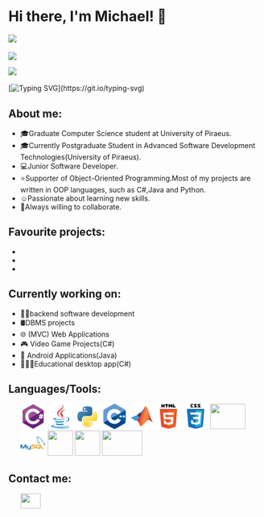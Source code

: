 <h1> Hi there, I'm Michael! 👋 </h1>

   <img src="https://github-readme-stats-sigma-five.vercel.app/api?username=michalis-vslk&&show_icons=true&title_color=FF9933&icon_color=FF5833&text_color=F6FF33&bg_color=053847" width=360 >
   <p><img align="center" src="https://github-readme-streak-stats.herokuapp.com/?user=michalis-vslk&" /></p>

<p align="left"> <img src="https://komarev.com/ghpvc/?username=michalis-vslk&label=Profile%20views&color=0e75b6&style=flat" /> </p>

[![Typing SVG](https://readme-typing-svg.demolab.com/?lines=Welcome+to+my+profile!;Check+out+my+doings;Always+willing+to+collaborate!)](https://git.io/typing-svg) 

<h2> <strong> About me: </strong> </h2>
<ul>
<li>🎓Graduate Computer Science student at University of Piraeus.</li>
<li>🎓Currently Postgraduate Student in Advanced Software Development Technologies(University of Piraeus).</li>
<li>💻Junior Software Developer.</li>
<li>⭐Supporter of Object-Oriented Programming.Most of my projects are written in OOP languages, such as C#,Java and Python.</li>
<li>☺Passionate about learning new skills.</li>
<li>🤝Always willing to collaborate.</li>
</ul>

<h2> <strong> Favourite projects: </strong> </h2>
<ul>
<li></li>
<li></li>
<li></li>
</ul>

<h2> <strong> Currently working on: </strong> </h2>
<ul>
<li>👨‍💻backend software development</li>
<li>🛢️DBMS projects</li>
<li>🌐 (MVC) Web Applications</li>
<li>🎮 Video Game Projects(C#)</li>
<li>📱 Android Applications(Java)</li>
<li>👩🏾‍🏫Educational desktop app(C#)</li>
</ul>

<h2> <strong> Languages/Tools: </strong> </h2>
<ul>
<a href="https://learn.microsoft.com/en-us/dotnet/csharp/"><img src="https://raw.githubusercontent.com/devicons/devicon/master/icons/csharp/csharp-original.svg" widht=50 height=50></a> <a href="https://www.java.com/en/"><img src="https://raw.githubusercontent.com/devicons/devicon/master/icons/java/java-original.svg" widht=50 height=50></a> <a href="https://www.python.org/"><img src="https://raw.githubusercontent.com/devicons/devicon/master/icons/python/python-original.svg" widht=50 height=50></a> <a href="https://www.w3schools.com/cpp/"><img src="https://raw.githubusercontent.com/devicons/devicon/master/icons/cplusplus/cplusplus-original.svg" width=50 height=50></a> <a href=https://www.mathworks.com/products/matlab.html"><img src="https://raw.githubusercontent.com/devicons/devicon/master/icons/matlab/matlab-original.svg" width=50 height=50></a>
<a href="https://www.w3.org/html/"><img src="https://raw.githubusercontent.com/devicons/devicon/master/icons/html5/html5-original-wordmark.svg" width=50 height=50></a>
<a href="https://www.w3schools.com/css/"><img src="https://raw.githubusercontent.com/devicons/devicon/master/icons/css3/css3-original-wordmark.svg" width=50 height=50></a>
<a href="https://www.w3schools.com/sql/"><img src="https://i0.wp.com/learn.onemonth.com/wp-content/uploads/2019/07/image2-1.png?fit=600%2C315&ssl=1" width=70 height=50></a>
<a href="https://www.mysql.com/"><img src="https://raw.githubusercontent.com/devicons/devicon/master/icons/mysql/mysql-original-wordmark.svg" width=50 height=50></a>
<a href="https://en.wikipedia.org/wiki/Microsoft_SQL_Server"><img src="https://upload.wikimedia.org/wikipedia/de/thumb/8/8c/Microsoft_SQL_Server_Logo.svg/1200px-Microsoft_SQL_Server_Logo.svg.png" width=50 height=50></a>
<a href="https://www.postgresql.org/"><img src="https://encrypted-tbn0.gstatic.com/images?q=tbn:ANd9GcTt-griQ0CskJ9dC5NwUhXghZgW-balDqCeCqIgI-WTwQ&s" width=50 height=50></a>
<a href="https://sqlite.org/index.html"><img src="https://encrypted-tbn0.gstatic.com/images?q=tbn:ANd9GcSG2RWaYhBMD0Jlw5po92209ipQy8veMCd0fWaLqUGk&s" width=80 height=50></a>

</ul>

<h2> <strong> Contact me: </strong> </h2>
<ul>  
<a href="mailto:mixalisvslk22@gmail.com"><img src="https://camo.githubusercontent.com/89646a9ad39a51a8031d2ad24225cc6f15c7abfe5530a6513b26b4b652893ae2/68747470733a2f2f75706c6f61642e77696b696d656469612e6f72672f77696b6970656469612f636f6d6d6f6e732f7468756d622f372f37652f476d61696c5f69636f6e5f253238323032302532392e7376672f3132303070782d476d61696c5f69636f6e5f253238323032302532392e7376672e706e67" width=40 height=30></a>

</ul>

<!--
**michalis-vslk/michalis-vslk** is a ✨ _special_ ✨ repository because its `README.md` (this file) appears on your GitHub profile.

Here are some ideas to get you started:

- 🔭 I’m currently working on ...
- 🌱 I’m currently learning ...
- 👯 I’m looking to collaborate on ...
- 🤔 I’m looking for help with ...
- 💬 Ask me about ...
- 📫 How to reach me: ...
- 😄 Pronouns: ...
- ⚡ Fun fact: ...
-->

